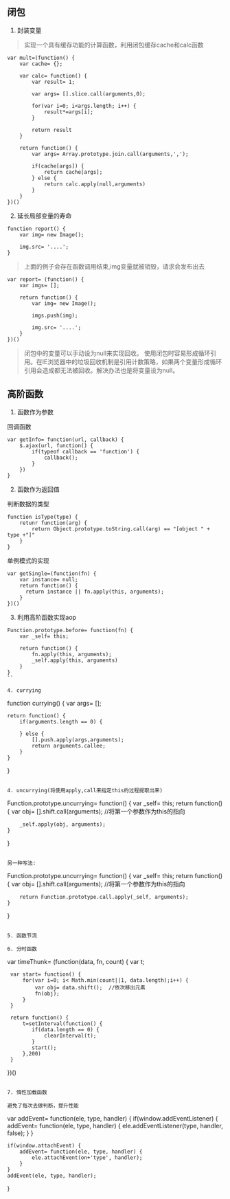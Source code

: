 ## 闭包

1. 封装变量

> 实现一个具有缓存功能的计算函数，利用闭包缓存cache和calc函数

```
var mult=(function() {
    var cache= {};
    
    var calc= function() {
        var result= 1;

        var args= [].slice.call(arguments,0);

        for(var i=0; i<args.length; i++) {
            result*=args[i];
        }

        return result
    }

    return function() {
        var args= Array.prototype.join.call(arguments,',');

        if(cache[args]) {
            return cache[args];
        } else {
            return calc.apply(null,arguments)
        }
    }
})()
```

2. 延长局部变量的寿命

```
function report() {
    var img= new Image();

    img.src= '....';
}
```
>上面的例子会存在函数调用结束,img变量就被销毁，请求会发布出去

```
var report= (function() {
    var imgs= [];

    return function() {
        var img= new Image();

        imgs.push(img);

        img.src= '....';
    }
})()
```

> 闭包中的变量可以手动设为null来实现回收。
使用闭包时容易形成循环引用。在IE浏览器中的垃圾回收机制是引用计数策略，如果两个变量形成循环引用会造成都无法被回收。解决办法也是将变量设为null。

## 高阶函数

1. 函数作为参数

回调函数

```
var getInfo= function(url, callback) {
    $.ajax(url, function() {
        if(typeof callback == 'function') {
            callback();
        }
    })
}
```

2. 函数作为返回值


判断数据的类型

```
function isType(type) {
    retunr function(arg) {
        return Object.prototype.toString.call(arg) == "[object " + type +"]"
    }
}
```

单例模式的实现

```
var getSingle=(function(fn) {
    var instance= null;
    return function() { 
      return instance || fn.apply(this, arguments);
    }
})()
```
3. 利用高阶函数实现aop

```
Function.prototype.before= function(fn) {
    var _self= this;

    return function() {
        fn.apply(this, arguments);
        _self.apply(this, arguments)
    }
}
``

4. currying

```
function currying() {
    var args= [];

    return function() {
        if(arguments.length == 0) {

        } else {
            [].push.apply(args,arguments);
            return arguments.callee;
        }
    }
}
```

4. uncurrying(将使用apply,call来指定this的过程提取出来)

```
Function.prototype.uncurrying= function() {
    var _self= this;
    return function() {
        var obj= [].shift.call(arguments); //将第一个参数作为this的指向

        _self.apply(obj, arguments);
    }
}
```

另一种写法:

```
Function.prototype.uncurrying= function() {
    var _self= this;
    return function() {
        var obj= [].shift.call(arguments); //将第一个参数作为this的指向

        return Function.prototype.call.apply(_self, arguments);
    }
}
```

5. 函数节流

6. 分时函数

```
var timeThunk= (function(data, fn, count) {
     var t;

     var start= function() {
         for(var i=0; i< Math.min(count||1, data.length);i++) {
             var obj= data.shift();  //依次移出元素
             fn(obj);
         }
     }

     return function() {
         t=setInterval(function() {
            if(data.length == 0) {
                clearInterval(t);
            }
            start();
         },200)
     }
})()
```

7. 惰性加载函数

避免了每次去做判断，提升性能

```
var addEvent= function(ele, type, handler) {
    if(window.addEventListener) {
        addEvent= function(ele, type, handler) {
          ele.addEventListener(type, handler, false);
        }
    }

    if(window.attachEvent) {
        addEvent= function(ele, type, handler) {
            ele.attachEvent(on+'type', handler);
        }
    }
    addEvent(ele, type, handler);
}
```